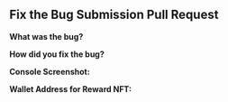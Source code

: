 ## Fix the Bug Submission Pull Request

**What was the bug?**

<!-- Provide a clear and concise description of the bug. -->

**How did you fix the bug?**

<!-- Explain the steps you took to fix the bug. -->

**Console Screenshot:**

<!-- Attach a screenshot of your console showing the result specified in the README. -->

**Wallet Address for Reward NFT:**

<!-- Provide your wallet address for sending the reward NFT. -->
